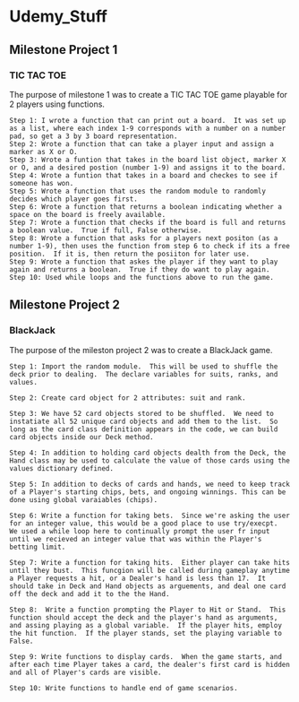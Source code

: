 # Udemy_Stuff

## Milestone Project 1
### TIC TAC TOE

The purpose of milestone 1 was to create a TIC TAC TOE game playable for 2 players using functions.

    Step 1: I wrote a function that can print out a board.  It was set up as a list, where each index 1-9 corresponds with a number on a number pad, so get a 3 by 3 board representation.
    Step 2: Wrote a function that can take a player input and assign a marker as X or O.
    Step 3: Wrote a funtion that takes in the board list object, marker X or O, and a desired postion (number 1-9) and assigns it to the board.
    Step 4: Wrote a funtion that takes in a board and checkes to see if someone has won.
    Step 5: Wrote a function that uses the random module to randomly decides which player goes first.
    Step 6: Wrote a function that returns a boolean indicating whether a space on the board is freely available.
    Step 7: Wrote a function that checks if the board is full and returns a boolean value.  True if full, False otherwise.
    Step 8: Wrote a function that asks for a players next positon (as a number 1-9), then uses the function from step 6 to check if its a free position.  If it is, then return the posiiton for later use.
    Step 9: Wrote a function that askes the player if they want to play again and returns a boolean.  True if they do want to play again.
    Step 10: Used while loops and the functions above to run the game.    

## Milestone Project 2
### BlackJack 

The purpose of the mileston project 2 was to create a BlackJack game.

    Step 1: Import the random module.  This will be used to shuffle the deck prior to dealing.  The declare variables for suits, ranks, and values. 

    Step 2: Create card object for 2 attributes: suit and rank. 

    Step 3: We have 52 card objects stored to be shuffled.  We need to instatiate all 52 unique card objects and add them to the list.  So long as the card class definition appears in the code, we can build card objects inside our Deck method.

    Step 4: In addition to holding card objects dealth from the Deck, the Hand class may be used to calculate the value of those cards using the values dictionary defined. 

    Step 5: In addition to decks of cards and hands, we need to keep track of a Player's starting chips, bets, and ongoing winnings. This can be done using global varaiables (chips).

    Step 6: Write a function for taking bets.  Since we're asking the user for an integer value, this would be a good place to use try/execpt.  We used a while loop here to continually prompt the user fr input until we recieved an integer value that was within the Player's betting limit.

    Step 7: Write a function for taking hits.  Either player can take hits until they bust.  This funcgion will be called during gameplay anytime a Player requests a hit, or a Dealer's hand is less than 17.  It should take in Deck and Hand objects as arguements, and deal one card off the deck and add it to the the Hand.

    Step 8:  Write a function prompting the Player to Hit or Stand.  This function should accept the deck and the player's hand as arguments, and assing playing as a global variable.  If the player hits, employ the hit function.  If the player stands, set the playing variable to False.

    Step 9: Write functions to display cards.  When the game starts, and after each time Player takes a card, the dealer's first card is hidden and all of Player's cards are visible.  

    Step 10: Write functions to handle end of game scenarios.  


